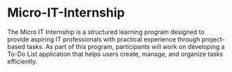 # Micro-IT-Internship
The Micro IT Internship is a structured learning program designed to provide aspiring IT professionals with practical experience through project-based tasks. As part of this program, participants will work on developing a To-Do List application that helps users create, manage, and organize tasks efficiently.
